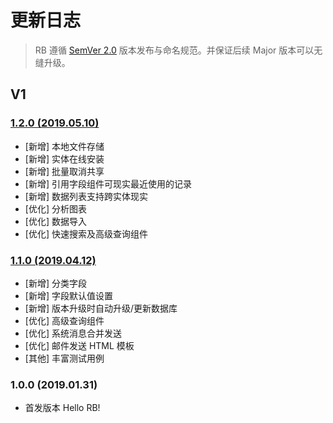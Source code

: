 # 更新日志

> RB 遵循 [SemVer 2.0](https://semver.org/lang/zh-CN/) 版本发布与命名规范。并保证后续 Major 版本可以无缝升级。


## V1

### [1.2.0 (2019.05.10)](https://github.com/getrebuild/rebuild/pulls?utf8=✓&q=milestone%3Av1.2)

- [新增] 本地文件存储
- [新增] 实体在线安装
- [新增] 批量取消共享
- [新增] 引用字段组件可现实最近使用的记录
- [新增] 数据列表支持跨实体现实
- [优化] 分析图表
- [优化] 数据导入
- [优化] 快速搜索及高级查询组件

### [1.1.0 (2019.04.12)](https://github.com/getrebuild/rebuild/pulls?utf8=✓&q=milestone%3Av1.1)

- [新增] 分类字段
- [新增] 字段默认值设置
- [新增] 版本升级时自动升级/更新数据库
- [优化] 高级查询组件
- [优化] 系统消息合并发送
- [优化] 邮件发送 HTML 模板
- [其他] 丰富测试用例

### 1.0.0 (2019.01.31)

- 首发版本 Hello RB!
